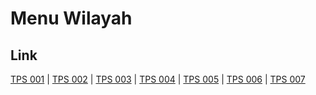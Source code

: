 # Menu Wilayah

## Link

[TPS 001](https://github.com/gigit-pemilu/pemilu-2024-35-jawa-timur/tree/main/pilpres/hitung-suara/sub/35-jawa-timur/sub/18-nganjuk/sub/08-kertosono/sub/2003-bangsri/sub/001-tps)
 | 
[TPS 002](https://github.com/gigit-pemilu/pemilu-2024-35-jawa-timur/tree/main/pilpres/hitung-suara/sub/35-jawa-timur/sub/18-nganjuk/sub/08-kertosono/sub/2003-bangsri/sub/002-tps)
 | 
[TPS 003](https://github.com/gigit-pemilu/pemilu-2024-35-jawa-timur/tree/main/pilpres/hitung-suara/sub/35-jawa-timur/sub/18-nganjuk/sub/08-kertosono/sub/2003-bangsri/sub/003-tps)
 | 
[TPS 004](https://github.com/gigit-pemilu/pemilu-2024-35-jawa-timur/tree/main/pilpres/hitung-suara/sub/35-jawa-timur/sub/18-nganjuk/sub/08-kertosono/sub/2003-bangsri/sub/004-tps)
 | 
[TPS 005](https://github.com/gigit-pemilu/pemilu-2024-35-jawa-timur/tree/main/pilpres/hitung-suara/sub/35-jawa-timur/sub/18-nganjuk/sub/08-kertosono/sub/2003-bangsri/sub/005-tps)
 | 
[TPS 006](https://github.com/gigit-pemilu/pemilu-2024-35-jawa-timur/tree/main/pilpres/hitung-suara/sub/35-jawa-timur/sub/18-nganjuk/sub/08-kertosono/sub/2003-bangsri/sub/006-tps)
 | 
[TPS 007](https://github.com/gigit-pemilu/pemilu-2024-35-jawa-timur/tree/main/pilpres/hitung-suara/sub/35-jawa-timur/sub/18-nganjuk/sub/08-kertosono/sub/2003-bangsri/sub/007-tps)

